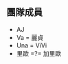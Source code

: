 <h2>團隊成員</h2>
<ul>
  <li>AJ</li>
  <li>Va = 麗貞</li>
  <li>Una = ViVi</li>
  <li>里歐 =?= 加里歐 </li>
</ul>